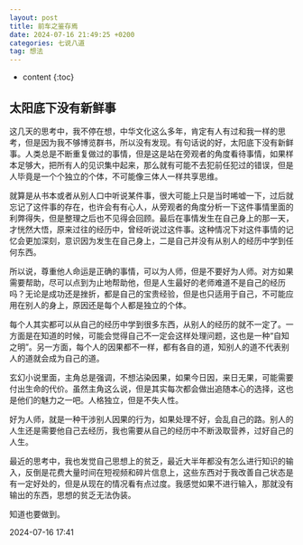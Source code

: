 ```yaml
---
layout: post
title: 前车之鉴存焉
date: 2024-07-16 21:49:25 +0200
categories: 七说八道
tag: 想法
---
```


* content
{:toc}




## 太阳底下没有新鲜事

这几天的思考中，我不停在想，中华文化这么多年，肯定有人有过和我一样的思考，但是因为我不够博览群书，所以没有发现。有句话说的好，太阳底下没有新鲜事。人类总是不断重复做过的事情，但是这是站在旁观者的角度看待事情，如果样本足够大，把所有人的见识集中起来，那么就有可能不去犯前任犯过的错误，但是人毕竟是一个个独立的个体，不可能像三体人一样共享思维。

就算是从书本或者从别人口中听说某件事，很大可能上只是当时唏嘘一下，过后就忘记了这件事的存在，也许会有有心人，从旁观者的角度分析一下这件事情里面的利弊得失，但是整理之后也不见得会回顾。最后在事情发生在自己身上的那一天，才恍然大悟，原来过往的经历中，曾经听说过这件事。这种情况下对这件事情的记忆会更加深刻，意识因为发生在自己身上，二是自己并没有从别人的经历中学到任何东西。

所以说，尊重他人命运是正确的事情，可以为人师，但是不要好为人师。对方如果需要帮助，尽可以点到为止地帮助他，但是人生最好的老师难道不是自己的经历吗？无论是成功还是挫折，都是自己的宝贵经验，但是也只适用于自己，不可能应用在别人的身上，原因还是每个人都是独立的个体。

每个人其实都可以从自己的经历中学到很多东西，从别人的经历的就不一定了。一方面是在知道的时候，可能会觉得自己不一定会这样处理问题，这也是一种“自知之明”。另一方面，每个人的因果都不一样，都有各自的道，知别人的道不代表别人的道就会成为自己的道。

玄幻小说里面，主角总是强调，不想沾染因果，如果今日因，来日无果，可能需要付出生命的代价。虽然主角这么说，但是其实每次都会做出追随本心的选择，这也是他们的魅力之一吧。人格独立，但是不失人性。

好为人师，就是一种干涉别人因果的行为，如果处理不好，会乱自己的路。别人的人生还是需要他自己去经历，我也需要从自己的经历中不断汲取营养，过好自己的人生。

最近的思考中，我也发觉自己思想上的贫乏，最近大半年都没有怎么进行知识的输入，反倒是花费大量时间在短视频和碎片信息上，这些东西对于我改善自己状态是有一定好处的，但是从现在的情况看有点过度。我感觉如果不进行输入，那就没有输出的东西，思想的贫乏无法伪装。

知道也要做到。


2024-07-16 17:41
